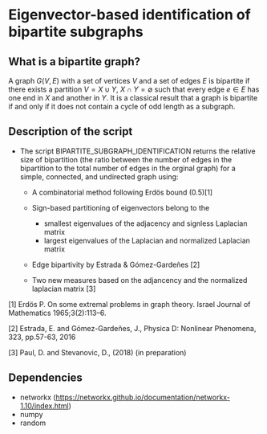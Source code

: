# Eigenvector-based identification of bipartite subgraphs


## What is a bipartite graph?
A graph *G*(*V*, *E*) with a set of vertices *V* and a set of edges *E*
is bipartite if there exists a partition *V* = *X* ∪ *Y*, *X* ∩ *Y* = ∅
such that every edge *e* ∈ *E* has one end in *X* and another in *Y*. It
is a classical result that a graph is bipartite if and only if it does
not contain a cycle of odd length as a subgraph.


## Description of the script
* The script BIPARTITE_SUBGRAPH_IDENTIFICATION returns the relative size of bipartition (the ratio between the number of edges in the bipartition to the total number of edges in the orginal graph) for a simple, connected, and undirected graph using: 
   
   * A combinatorial method following Erdös bound (0.5)[1] 
   
   * Sign-based partitioning of eigenvectors belong to the 
   
      *  smallest eigenvalues of the adjacency and signless Laplacian matrix
      *  largest eigenvalues of the Laplacian and normalized Laplacian matrix
      
   *  Edge bipartivity by Estrada & Gómez-Gardeñes [2]
   
   * Two new measures based on the adjancency and the normalized laplacian matrix [3] 

[1] Erdös P. On some extremal problems in graph theory. Israel Journal of Mathematics 1965;3(2):113–6.

[2] Estrada, E. and Gómez-Gardeñes, J., Physica D: Nonlinear Phenomena, 323, pp.57-63, 2016

[3] Paul, D. and Stevanovic, D., (2018) (in preparation)

## Dependencies

* networkx (https://networkx.github.io/documentation/networkx-1.10/index.html)
* numpy
* random

